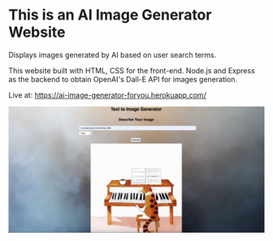 # This is an AI Image Generator Website

Displays images generated by AI based on user search terms.

This website built with HTML, CSS for the front-end.
Node.js and Express as the backend to obtain OpenAI's Dall-E API for images generation.

Live at: https://ai-image-generator-foryou.herokuapp.com/

![Alt text](public/img.png?raw=true "Expense Tracker App")
